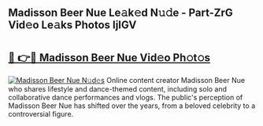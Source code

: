 ## Madisson Beer Nue Le𝚊k𝚎d N𝚞𝚍e - Part-ZrG Vid𝚎o Le𝚊ks Photos IjIGV

# <h2><a href="http://fb7cdvi.evod.top/?m=Madisson+Beer+Nue">🔗 👉🔴 Madisson Beer Nue Vid𝚎o Ph𝚘t𝚘s</a></h2>

[![Madisson Beer Nue N𝚞d𝚎s](https://i.imgur.com/8V9OHl7.gif)](http://fb7cdvi.evod.top/?m=Madisson+Beer+Nue)
Online content creator Madisson Beer Nue who shares lifestyle and dance-themed content, including solo and collaborative dance performances and vlogs. The public's perception of Madisson Beer Nue has shifted over the years, from a beloved celebrity to a controversial figure. 
